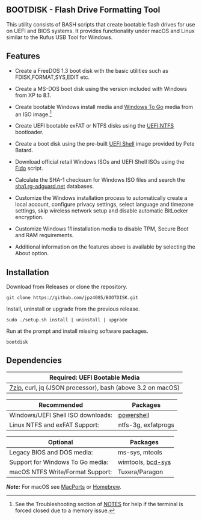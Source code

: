 ## BOOTDISK - Flash Drive Formatting Tool

This utility consists of BASH scripts that create bootable flash drives for use on UEFI and BIOS systems. It provides functionality under macOS and Linux similar to the Rufus USB Tool for Windows.

Features
--------

- Create a FreeDOS 1.3 boot disk with the basic utilities such as FDISK,FORMAT,SYS,EDIT etc.

- Create a MS-DOS boot disk using the version included with Windows from XP to 8.1.

- Create bootable Windows install media and [Windows To Go](https://learn.microsoft.com/en-us/previous-versions/windows/it-pro/windows-10/deployment/windows-to-go/windows-to-go-overview) media from an ISO image.[^1]

- Create UEFI bootable exFAT or NTFS disks using the [UEFI:NTFS](https://github.com/pbatard/uefi-ntfs) bootloader.

- Create a boot disk using the pre-built [UEFI Shell](https://github.com/pbatard/UEFI-Shell) image provided by Pete Batard.

- Download official retail Windows ISOs and UEFI Shell ISOs using the [Fido](https://github.com/pbatard/Fido) script.

- Calculate the SHA-1 checksum for Windows ISO files and search the [sha1.rg-adguard.net](https://sha1.rg-adguard.net) databases.

- Customize the Windows installation process to automatically create a local account, configure privacy settings, select language and timezone settings, skip wireless network setup and disable automatic BitLocker encryption.

- Customize Windows 11 installation media to disable TPM, Secure Boot and RAM requirements.

- Additional information on the features above is available by selecting the About option.

Installation
------------------------
Download from Releases or clone the repository.
```
git clone https://github.com/jpz4085/BOOTDISK.git
```
Install, uninstall or upgrade from the previous release.
```
sudo ./setup.sh install | uninstall | upgrade
```
Run at the prompt and install missing software packages.
```
bootdisk
```

Dependencies
------------ 
|Required: UEFI Bootable Media|
|---|
| [7zip](https://sourceforge.net/projects/sevenzip/), curl, jq (JSON processor), bash (above 3.2 on macOS)|
  
|Recommended|Packages|
| --- | --- |
| Windows/UEFI Shell ISO downloads: | [powershell](https://learn.microsoft.com/en-us/powershell/scripting/install/installing-powershell) |  
|Linux NTFS and exFAT Support: | ntfs-3g, exfatprogs|
 
|Optional|Packages|
|---|---|
|Legacy BIOS and DOS media: | ms-sys, mtools|  
|Support for Windows To Go media: | wimtools, [bcd-sys](https://github.com/jpz4085/BCD-SYS)|  
|macOS NTFS Write/Format Support: | Tuxera/Paragon|  

***Note:*** For macOS see [MacPorts](https://www.macports.org/) or [Homebrew](https://brew.sh/).

[^1]: See the Troubleshooting section of [NOTES](https://github.com/jpz4085/BOOTDISK/blob/main/Support/NOTES.md) for help if the terminal is forced closed due to a memory issue.
